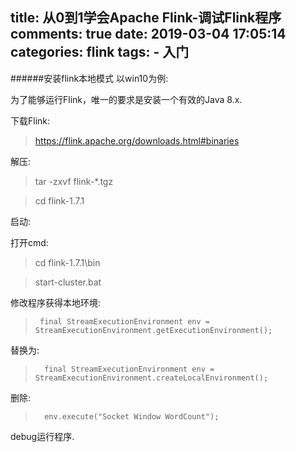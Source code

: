 title: 从0到1学会Apache Flink-调试Flink程序
comments: true
date: 2019-03-04 17:05:14
categories: flink
tags:
	- 入门
---
######安装flink本地模式
以win10为例:

为了能够运行Flink，唯一的要求是安装一个有效的Java 8.x.

下载Flink:
>https://flink.apache.org/downloads.html#binaries

<!--more-->

解压:
>tar -zxvf flink-*.tgz

> cd flink-1.7.1

启动:

打开cmd:
>cd flink-1.7.1\bin

>start-cluster.bat 

修改程序获得本地环境:
>      final StreamExecutionEnvironment env = StreamExecutionEnvironment.getExecutionEnvironment();


替换为:

>       final StreamExecutionEnvironment env = StreamExecutionEnvironment.createLocalEnvironment();

删除:
>       env.execute("Socket Window WordCount");


debug运行程序.
